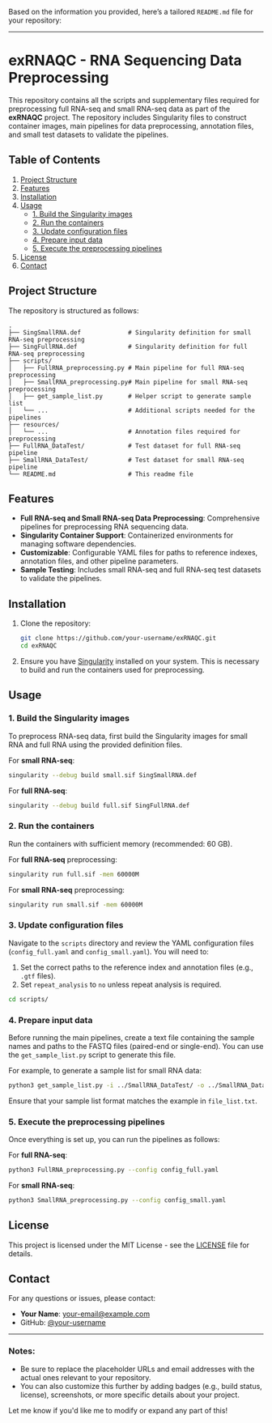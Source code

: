 Based on the information you provided, here’s a tailored `README.md` file for your repository:

---

# exRNAQC - RNA Sequencing Data Preprocessing

This repository contains all the scripts and supplementary files required for preprocessing full RNA-seq and small RNA-seq data as part of the **exRNAQC** project. The repository includes Singularity files to construct container images, main pipelines for data preprocessing, annotation files, and small test datasets to validate the pipelines.

## Table of Contents
1. [Project Structure](#project-structure)
2. [Features](#features)
3. [Installation](#installation)
4. [Usage](#usage)
    - [1. Build the Singularity images](#1-build-the-singularity-images)
    - [2. Run the containers](#2-run-the-containers)
    - [3. Update configuration files](#3-update-configuration-files)
    - [4. Prepare input data](#4-prepare-input-data)
    - [5. Execute the preprocessing pipelines](#5-execute-the-preprocessing-pipelines)
5. [License](#license)
6. [Contact](#contact)

## Project Structure

The repository is structured as follows:

```
.
├── SingSmallRNA.def             # Singularity definition for small RNA-seq preprocessing
├── SingFullRNA.def              # Singularity definition for full RNA-seq preprocessing
├── scripts/
│   ├── FullRNA_preprocessing.py # Main pipeline for full RNA-seq preprocessing
│   ├── SmallRNA_preprocessing.py# Main pipeline for small RNA-seq preprocessing
│   ├── get_sample_list.py       # Helper script to generate sample list
│   └── ...                      # Additional scripts needed for the pipelines
├── resources/
│   └── ...                      # Annotation files required for preprocessing
├── FullRNA_DataTest/            # Test dataset for full RNA-seq pipeline
├── SmallRNA_DataTest/           # Test dataset for small RNA-seq pipeline
└── README.md                    # This readme file
```

## Features

- **Full RNA-seq and Small RNA-seq Data Preprocessing**: Comprehensive pipelines for preprocessing RNA sequencing data.
- **Singularity Container Support**: Containerized environments for managing software dependencies.
- **Customizable**: Configurable YAML files for paths to reference indexes, annotation files, and other pipeline parameters.
- **Sample Testing**: Includes small RNA-seq and full RNA-seq test datasets to validate the pipelines.

## Installation

1. Clone the repository:
   ```bash
   git clone https://github.com/your-username/exRNAQC.git
   cd exRNAQC
   ```

2. Ensure you have [Singularity](https://sylabs.io/singularity/) installed on your system. This is necessary to build and run the containers used for preprocessing.

## Usage

### 1. Build the Singularity images

To preprocess RNA-seq data, first build the Singularity images for small RNA and full RNA using the provided definition files.

For **small RNA-seq**:

```bash
singularity --debug build small.sif SingSmallRNA.def
```

For **full RNA-seq**:

```bash
singularity --debug build full.sif SingFullRNA.def
```

### 2. Run the containers

Run the containers with sufficient memory (recommended: 60 GB).

For **full RNA-seq** preprocessing:

```bash
singularity run full.sif -mem 60000M
```

For **small RNA-seq** preprocessing:

```bash
singularity run small.sif -mem 60000M
```

### 3. Update configuration files

Navigate to the `scripts` directory and review the YAML configuration files (`config_full.yaml` and `config_small.yaml`). You will need to:

1. Set the correct paths to the reference index and annotation files (e.g., `.gtf` files).
2. Set `repeat_analysis` to `no` unless repeat analysis is required.

```bash
cd scripts/
```

### 4. Prepare input data

Before running the main pipelines, create a text file containing the sample names and paths to the FASTQ files (paired-end or single-end). You can use the `get_sample_list.py` script to generate this file.

For example, to generate a sample list for small RNA data:

```bash
python3 get_sample_list.py -i ../SmallRNA_DataTest/ -o ../SmallRNA_DataTest/
```

Ensure that your sample list format matches the example in `file_list.txt`.

### 5. Execute the preprocessing pipelines

Once everything is set up, you can run the pipelines as follows:

For **full RNA-seq**:

```bash
python3 FullRNA_preprocessing.py --config config_full.yaml
```

For **small RNA-seq**:

```bash
python3 SmallRNA_preprocessing.py --config config_small.yaml
```

## License

This project is licensed under the MIT License - see the [LICENSE](LICENSE) file for details.

## Contact

For any questions or issues, please contact:

- **Your Name**: [your-email@example.com](mailto:your-email@example.com)
- GitHub: [@your-username](https://github.com/your-username)

---

### Notes:
- Be sure to replace the placeholder URLs and email addresses with the actual ones relevant to your repository.
- You can also customize this further by adding badges (e.g., build status, license), screenshots, or more specific details about your project.

Let me know if you'd like me to modify or expand any part of this!
